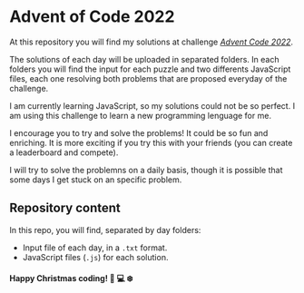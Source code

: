 # Advent of Code 2022

At this repository you will find my solutions at challenge [_Advent Code 2022_](https://adventofcode.com/2022). 

The solutions of each day will be uploaded in separated folders. In each folders you will find the input for each puzzle and two differents JavaScript files, each one resolving both problems that are proposed everyday of the challenge.

I am currently learning JavaScript, so my solutions could not be so perfect. I am using this challenge to learn a new programming lenguage for me. 

I encourage you to try and solve the problems! It could be so fun and enriching. It is more exciting if you try this with your friends (you can create a leaderboard and compete).

I will try to solve the problemns on a daily basis, though it is possible that some days I get stuck on an specific problem. 

## Repository content

In this repo, you will find, separated by day folders:

* Input file of each day, in a `.txt` format.
* JavaScript files (`.js`) for each solution.

#### Happy Christmas coding! :christmas_tree: :computer: :snowflake: